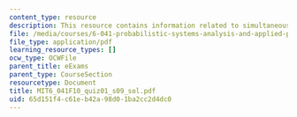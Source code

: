 ```yaml
---
content_type: resource
description: This resource contains information related to simultaneously and independently.
file: /media/courses/6-041-probabilistic-systems-analysis-and-applied-probability-fall-2010/65d151f4c61eb42a98d01ba2cc2d4dc0_MIT6_041F10_quiz01_s09_sol.pdf
file_type: application/pdf
learning_resource_types: []
ocw_type: OCWFile
parent_title: eExams
parent_type: CourseSection
resourcetype: Document
title: MIT6_041F10_quiz01_s09_sol.pdf
uid: 65d151f4-c61e-b42a-98d0-1ba2cc2d4dc0
---
```

